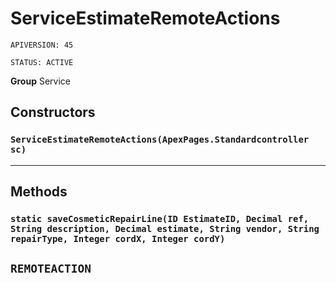 # ServiceEstimateRemoteActions

`APIVERSION: 45`

`STATUS: ACTIVE`



**Group** Service

## Constructors
### `ServiceEstimateRemoteActions(ApexPages.Standardcontroller sc)`
---
## Methods
### `static saveCosmeticRepairLine(ID EstimateID, Decimal ref, String description, Decimal estimate, String vendor, String repairType, Integer cordX, Integer cordY)`

`REMOTEACTION`
---
